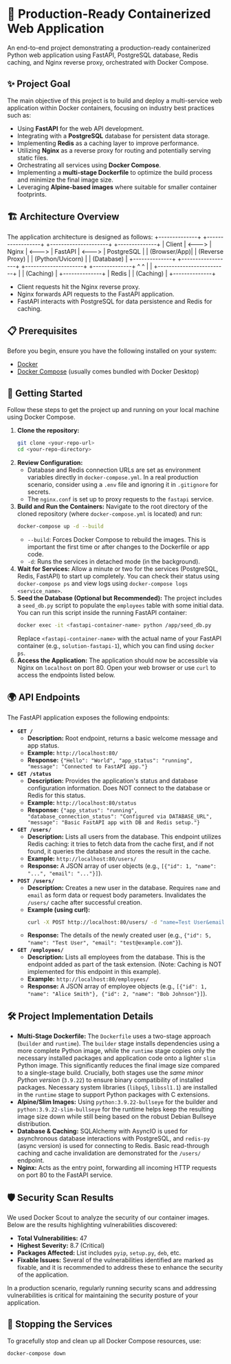 # 🐳 Production-Ready Containerized Web Application
An end-to-end project demonstrating a production-ready containerized Python web application using FastAPI, PostgreSQL database, Redis caching, and Nginx reverse proxy, orchestrated with Docker Compose.

## ✨ Project Goal
The main objective of this project is to build and deploy a multi-service web application within Docker containers, focusing on industry best practices such as:
- Using **FastAPI** for the web API development.
- Integrating with a **PostgreSQL** database for persistent data storage.
- Implementing **Redis** as a caching layer to improve performance.
- Utilizing **Nginx** as a reverse proxy for routing and potentially serving static files.
- Orchestrating all services using **Docker Compose**.
- Implementing a **multi-stage Dockerfile** to optimize the build process and minimize the final image size.
- Leveraging **Alpine-based images** where suitable for smaller container footprints.

## 🏗️ Architecture Overview
The application architecture is designed as follows:
+--------------+ +------------------+ +---------------------+ +--------------+
| Client | <---> | Nginx | <---> | FastAPI | <---> | PostgreSQL |
| (Browser/App)| | (Reverse Proxy) | | (Python/Uvicorn) | | (Database) |
+--------------+ +------------------+ +---------------------+ +--------------+
^ ^
| |
+-------------------------+
|
| (Caching)
|
+--------------+
| Redis |
| (Caching) |
+--------------+
-   Client requests hit the Nginx reverse proxy.
-   Nginx forwards API requests to the FastAPI application.
-   FastAPI interacts with PostgreSQL for data persistence and Redis for caching.

## 📋 Prerequisites
Before you begin, ensure you have the following installed on your system:
*   [Docker](https://docs.docker.com/get-docker/)
*   [Docker Compose](https://docs.docker.com/compose/install/) (usually comes bundled with Docker Desktop)

## 🚀 Getting Started
Follow these steps to get the project up and running on your local machine using Docker Compose.
1.  **Clone the repository:**
    ```bash
    git clone <your-repo-url>
    cd <your-repo-directory>
    ```
2.  **Review Configuration:**
    - Database and Redis connection URLs are set as environment variables directly in `docker-compose.yml`. In a real production scenario, consider using a `.env` file and ignoring it in `.gitignore` for secrets.
    - The `nginx.conf` is set up to proxy requests to the `fastapi` service.
3.  **Build and Run the Containers:**
    Navigate to the root directory of the cloned repository (where `docker-compose.yml` is located) and run:
    ```bash
    docker-compose up -d --build
    ```
    - `--build`: Forces Docker Compose to rebuild the images. This is important the first time or after changes to the Dockerfile or app code.
    - `-d`: Runs the services in detached mode (in the background).
4.  **Wait for Services:**
    Allow a minute or two for the services (PostgreSQL, Redis, FastAPI) to start up completely. You can check their status using `docker-compose ps` and view logs using `docker-compose logs <service_name>`.
5.  **Seed the Database (Optional but Recommended):**
    The project includes a `seed_db.py` script to populate the `employees` table with some initial data. You can run this script inside the running FastAPI container:
    ```bash
    docker exec -it <fastapi-container-name> python /app/seed_db.py
    ```
    Replace `<fastapi-container-name>` with the actual name of your FastAPI container (e.g., `solution-fastapi-1`), which you can find using `docker ps`.
6.  **Access the Application:**
    The application should now be accessible via Nginx on `localhost` on port 80.
    Open your web browser or use `curl` to access the endpoints listed below.

## 🌍 API Endpoints
The FastAPI application exposes the following endpoints:
*   **`GET /`**
    -   **Description:** Root endpoint, returns a basic welcome message and app status.
    -   **Example:** `http://localhost:80/`
    -   **Response:** `{"Hello": "World", "app_status": "running", "message": "Connected to FastAPI app."}`
*   **`GET /status`**
    -   **Description:** Provides the application's status and database configuration information. Does NOT connect to the database or Redis for this status.
    -   **Example:** `http://localhost:80/status`
    -   **Response:** `{"app_status": "running", "database_connection_status": "Configured via DATABASE_URL", "message": "Basic FastAPI app with DB and Redis setup."}`
*   **`GET /users/`**
    -   **Description:** Lists all users from the database. This endpoint utilizes Redis caching: it tries to fetch data from the cache first, and if not found, it queries the database and stores the result in the cache.
    -   **Example:** `http://localhost:80/users/`
    -   **Response:** A JSON array of user objects (e.g., `[{"id": 1, "name": "...", "email": "..."}]`).
*   **`POST /users/`**
    -   **Description:** Creates a new user in the database. Requires `name` and `email` as form data or request body parameters. Invalidates the `/users/` cache after successful creation.
    -   **Example (using curl):**
        ```bash
        curl -X POST http://localhost:80/users/ -d "name=Test User&email=test@example.com"
        ```
    -   **Response:** The details of the newly created user (e.g., `{"id": 5, "name": "Test User", "email": "test@example.com"}`).
*   **`GET /employees/`**
    -   **Description:** Lists all employees from the database. This is the endpoint added as part of the task extension. (Note: Caching is NOT implemented for this endpoint in this example).
    -   **Example:** `http://localhost:80/employees/`
    -   **Response:** A JSON array of employee objects (e.g., `[{"id": 1, "name": "Alice Smith"}, {"id": 2, "name": "Bob Johnson"}]`).

## 🛠️ Project Implementation Details
*   **Multi-Stage Dockerfile:** The `Dockerfile` uses a two-stage approach (`builder` and `runtime`). The `builder` stage installs dependencies using a more complete Python image, while the `runtime` stage copies only the necessary installed packages and application code onto a lighter `slim` Python image. This significantly reduces the final image size compared to a single-stage build. Crucially, both stages use the _same minor Python version_ (`3.9.22`) to ensure binary compatibility of installed packages. Necessary system libraries (`libpq5`, `libssl1.1`) are installed in the `runtime` stage to support Python packages with C extensions.
*   **Alpine/Slim Images:** Using `python:3.9.22-bullseye` for the builder and `python:3.9.22-slim-bullseye` for the runtime helps keep the resulting image size down while still being based on the robust Debian Bullseye distribution.
*   **Database & Caching:** SQLAlchemy with AsyncIO is used for asynchronous database interactions with PostgreSQL, and `redis-py` (async version) is used for connecting to Redis. Basic read-through caching and cache invalidation are demonstrated for the `/users/` endpoint.
*   **Nginx:** Acts as the entry point, forwarding all incoming HTTP requests on port 80 to the FastAPI service.

## 🛡️ Security Scan Results
We used Docker Scout to analyze the security of our container images. Below are the results highlighting vulnerabilities discovered:


- **Total Vulnerabilities:** 47
- **Highest Severity:** 8.7 (Critical)
- **Packages Affected:** List includes `pyip`, `setup.py`, `deb`, etc.
- **Fixable Issues:** Several of the vulnerabilities identified are marked as fixable, and it is recommended to address these to enhance the security of the application.

In a production scenario, regularly running security scans and addressing vulnerabilities is critical for maintaining the security posture of your application.

## 🛑 Stopping the Services
To gracefully stop and clean up all Docker Compose resources, use:
```bash
docker-compose down
